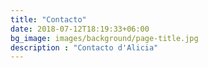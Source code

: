 ```yaml
---
title: "Contacto"
date: 2018-07-12T18:19:33+06:00
bg_image: images/background/page-title.jpg
description : "Contacto d'Alicia"
---
```

